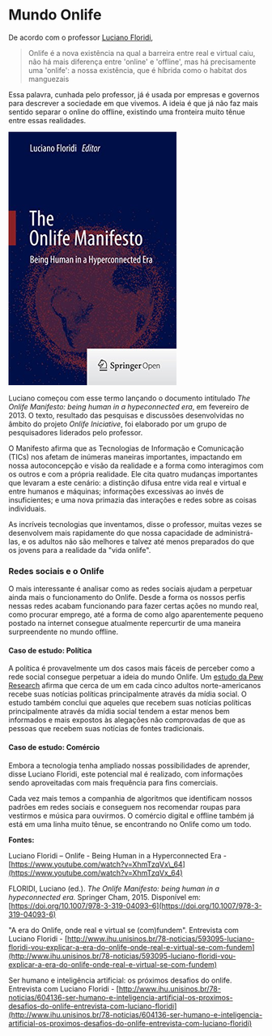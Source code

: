 # Mundo Onlife

De acordo com o professor [Luciano Floridi](https://en.wikipedia.org/wiki/Luciano_Floridi),

> Onlife é a nova existência na qual a barreira entre real e virtual caiu, não há mais diferença entre 'online' e 'offline', mas há precisamente uma 'onlife': a nossa existência, que é híbrida como o habitat dos manguezais

Essa palavra, cunhada pelo professor, já é usada por empresas e governos para descrever a sociedade em que vivemos. A ideia é que já não faz mais sentido separar o online do offline, existindo uma fronteira muito tênue entre essas realidades.

![Documento The Online Manifesto](../.gitbook/assets/image.png)

Luciano começou com esse termo lançando o documento intitulado _The Onlife Manifesto: being human in a hypeconnected era_, em fevereiro de 2013. O texto, resultado das pesquisas e discussões desenvolvidas no âmbito do projeto _Onlife Iniciative_, foi elaborado por um grupo de pesquisadores liderados pelo professor.

O Manifesto afirma que as Tecnologias de Informação e Comunicação \(TICs\) nos afetam de inúmeras maneiras importantes, impactando em nossa autoconcepção e visão da realidade e a forma como interagimos com os outros e com a própria realidade. Ele cita quatro mudanças importantes que levaram a este cenário: a distinção difusa entre vida real e virtual e entre humanos e máquinas; informações excessivas ao invés de insuficientes; e uma nova primazia das interações e redes sobre as coisas individuais.

As incríveis tecnologias que inventamos, disse o professor, muitas vezes se desenvolvem mais rapidamente do que nossa capacidade de administrá-las, e os adultos não são melhores e talvez até menos preparados do que os jovens para a realidade da "vida onlife".

### Redes sociais e o Onlife

O mais interessante é analisar como as redes sociais ajudam a perpetuar ainda mais o funcionamento do Onlife. Desde a forma os nossos perfis nessas redes acabam funcionando para fazer certas ações no mundo real, como procurar emprego, até a forma de como algo aparentemente pequeno postado na internet consegue atualmente repercurtir de uma maneira surpreendente no mundo offline. 

#### Caso de estudo: Política

A política é provavelmente um dos casos mais fáceis de perceber como a rede social consegue perpetuar a ideia do mundo Onlife. Um [estudo da Pew Research](https://www.journalism.org/2020/07/30/americans-who-mainly-get-their-news-on-social-media-are-less-engaged-less-knowledgeable/) afirma que cerca de um em cada cinco adultos norte-americanos recebe suas notícias políticas principalmente através da mídia social. O estudo também conclui que aqueles que recebem suas notícias políticas principalmente através da mídia social tendem a estar menos bem informados e mais expostos às alegações não comprovadas de que as pessoas que recebem suas notícias de fontes tradicionais.

#### Caso de estudo: Comércio

Embora a tecnologia tenha ampliado nossas possibilidades de aprender, disse Luciano Floridi, este potencial mal é realizado, com informações sendo aproveitadas com mais frequência para fins comerciais.

Cada vez mais temos a companhia de algoritmos que identificam nossos padrões em redes sociais e conseguem nos recomendar roupas para vestirmos e música para ouvirmos. O comércio digital e offline também já está em uma linha muito tênue, se encontrando no Onlife como um todo.

**Fontes:**

Luciano Floridi – Onlife - Being Human in a Hyperconnected Era - [https://www.youtube.com/watch?v=XhmTzqVx\_64](https://www.youtube.com/watch?v=XhmTzqVx_64)

FLORIDI, Luciano \(ed.\). _The Onlife Manifesto: being human in a hypeconnected era._ Springer Cham, 2015. Disponível em: [https://doi.org/10.1007/978-3-319-04093–6](https://doi.org/10.1007/978-3-319-04093-6)

"A era do Onlife, onde real e virtual se \(com\)fundem". Entrevista com Luciano Floridi - [http://www.ihu.unisinos.br/78-noticias/593095-luciano-floridi-vou-explicar-a-era-do-onlife-onde-real-e-virtual-se-com-fundem](http://www.ihu.unisinos.br/78-noticias/593095-luciano-floridi-vou-explicar-a-era-do-onlife-onde-real-e-virtual-se-com-fundem)

Ser humano e inteligência artificial: os próximos desafios do onlife. Entrevista com Luciano Floridi - [http://www.ihu.unisinos.br/78-noticias/604136-ser-humano-e-inteligencia-artificial-os-proximos-desafios-do-onlife-entrevista-com-luciano-floridi](http://www.ihu.unisinos.br/78-noticias/604136-ser-humano-e-inteligencia-artificial-os-proximos-desafios-do-onlife-entrevista-com-luciano-floridi)

